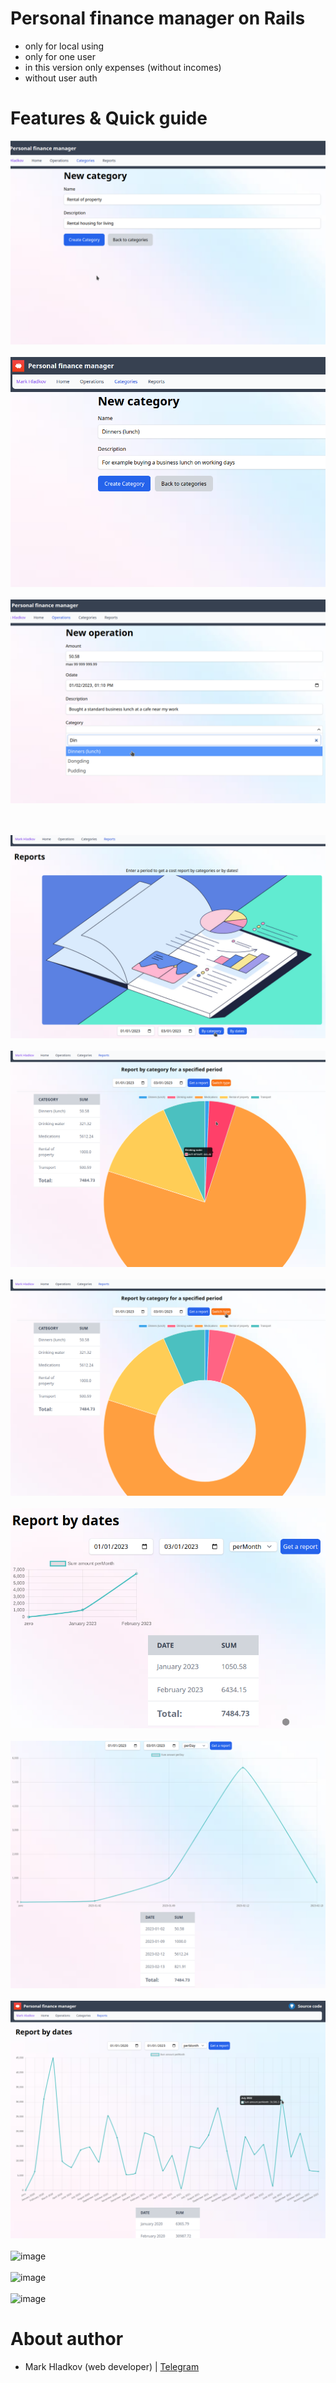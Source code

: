 # Personal finance manager on Rails
- only for local using
- only for one user
- in this version only expenses (without incomes)
- without user auth <br>

# Features & Quick guide

![image](https://github.com/MarkOdinSon/Personal-finance-manager/blob/main/app/assets/images/page_screenshots/category1.png)
<br><br>
![image](https://github.com/MarkOdinSon/Personal-finance-manager/blob/main/app/assets/images/page_screenshots/category2.png)
<br><br>
![image](https://github.com/MarkOdinSon/Personal-finance-manager/blob/main/app/assets/images/page_screenshots/operation.png)

<br><br>
![image](https://github.com/MarkOdinSon/Personal-finance-manager/blob/main/app/assets/images/page_screenshots/report_index.png)
<br><br>
![image](https://github.com/MarkOdinSon/Personal-finance-manager/blob/main/app/assets/images/page_screenshots/report_by_category_pie.png)
<br><br>
![image](https://github.com/MarkOdinSon/Personal-finance-manager/blob/main/app/assets/images/page_screenshots/report_by_category_doughnut.png)
<br><br>
![image](https://github.com/MarkOdinSon/Personal-finance-manager/blob/main/app/assets/images/page_screenshots/report_by_dates_per_months_small.png)
<br><br>
![image](https://github.com/MarkOdinSon/Personal-finance-manager/blob/main/app/assets/images/page_screenshots/report_by_dates_per_days.png)
<br><br>
![image](https://github.com/MarkOdinSon/Personal-finance-manager/blob/main/app/assets/images/page_screenshots/report_by_dates_per_months_big.png)
<br><br>
![image](https://github.com/MarkOdinSon/Personal-finance-manager/blob/main/app/assets/images/page_screenshots/search_field#1.jpg)
<br><br>
![image](https://github.com/MarkOdinSon/Personal-finance-manager/blob/main/app/assets/images/page_screenshots/search_field#2.jpg)
<br><br>
![image](https://github.com/MarkOdinSon/Personal-finance-manager/blob/main/app/assets/images/page_screenshots/search_field#3.jpg)

# About author
- Mark Hladkov (web developer) | [Telegram](https://t.me/MarkOdinSon)
